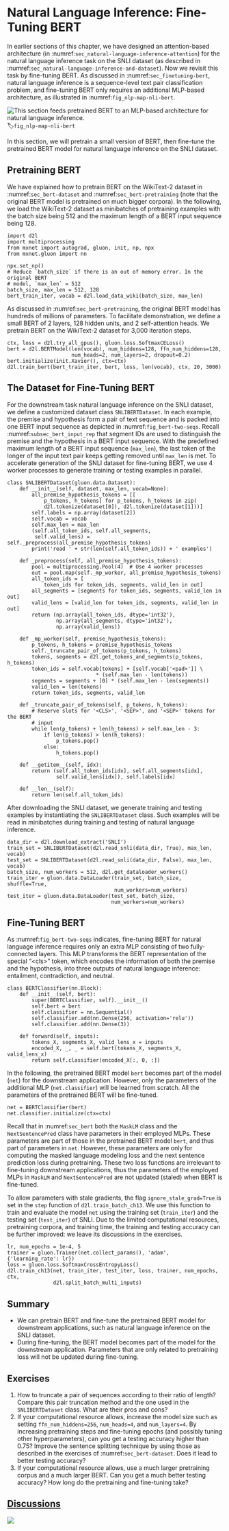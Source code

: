 # Natural Language Inference: Fine-Tuning BERT

In earlier sections of this chapter,
we have designed an attention-based architecture
(in :numref:`sec_natural-language-inference-attention`)
for the natural language inference task
on the SNLI dataset (as described in :numref:`sec_natural-language-inference-and-dataset`).
Now we revisit this task by fine-tuning BERT.
As discussed in :numref:`sec_finetuning-bert`,
natural language inference is a sequence-level text pair classification problem,
and fine-tuning BERT only requires an additional MLP-based architecture,
as illustrated in :numref:`fig_nlp-map-nli-bert`.

![This section feeds pretrained BERT to an MLP-based architecture for natural language inference.](../img/nlp-map-nli-bert.svg)
:label:`fig_nlp-map-nli-bert`

In this section,
we will pretrain a small version of BERT,
then fine-tune the pretrained BERT model
for natural language inference on the SNLI dataset.


## Pretraining BERT

We have explained how to pretrain BERT on the WikiText-2 dataset in
:numref:`sec_bert-dataset` and :numref:`sec_bert-pretraining`
(note that the original BERT model is pretrained on much bigger corpora).
In the following,
we load the WikiText-2 dataset as minibatches
of pretraining examples with the batch size being 512
and the maximum length of a BERT input sequence being 128.

```{.python .input  n=40}
import d2l
import multiprocessing
from mxnet import autograd, gluon, init, np, npx
from mxnet.gluon import nn

npx.set_np()
# Reduce `batch_size` if there is an out of memory error. In the original BERT
# model, `max_len` = 512
batch_size, max_len = 512, 128
bert_train_iter, vocab = d2l.load_data_wiki(batch_size, max_len)
```

As discussed in :numref:`sec_bert-pretraining`,
the original BERT model has hundreds of millions of parameters.
To facilitate demonstration,
we define a small BERT of 2 layers, 128 hidden units, and 2 self-attention heads.
We pretrain BERT on the WikiText-2 dataset for 3,000 iteration steps.

```{.python .input}
ctx, loss = d2l.try_all_gpus(), gluon.loss.SoftmaxCELoss()
bert = d2l.BERTModel(len(vocab), num_hiddens=128, ffn_num_hiddens=128,
                     num_heads=2, num_layers=2, dropout=0.2)
bert.initialize(init.Xavier(), ctx=ctx)
d2l.train_bert(bert_train_iter, bert, loss, len(vocab), ctx, 20, 3000)
```

## The Dataset for Fine-Tuning BERT

For the downstream task natural language inference on the SNLI dataset,
we define a customized dataset class `SNLIBERTDataset`.
In each example,
the premise and hypothesis form a pair of text sequence
and is packed into one BERT input sequence as depicted in :numref:`fig_bert-two-seqs`.
Recall :numref:`subsec_bert_input_rep` that segment IDs
are used to distinguish the premise and the hypothesis in a BERT input sequence.
With the predefined maximum length of a BERT input sequence (`max_len`),
the last token of the longer of the input text pair keeps getting removed until
`max_len` is met.
To accelerate generation of the SNLI dataset
for fine-tuning BERT,
we use 4 worker processes to generate training or testing examples in parallel.

```{.python .input  n=41}
class SNLIBERTDataset(gluon.data.Dataset):
    def __init__(self, dataset, max_len, vocab=None):
        all_premise_hypothesis_tokens = [[
            p_tokens, h_tokens] for p_tokens, h_tokens in zip(
            d2l.tokenize(dataset[0]), d2l.tokenize(dataset[1]))]
        self.labels = np.array(dataset[2])
        self.vocab = vocab
        self.max_len = max_len
        (self.all_token_ids, self.all_segments,
         self.valid_lens) = self._preprocess(all_premise_hypothesis_tokens)
        print('read ' + str(len(self.all_token_ids)) + ' examples')

    def _preprocess(self, all_premise_hypothesis_tokens):
        pool = multiprocessing.Pool(4)  # Use 4 worker processes
        out = pool.map(self._mp_worker, all_premise_hypothesis_tokens)
        all_token_ids = [
            token_ids for token_ids, segments, valid_len in out]
        all_segments = [segments for token_ids, segments, valid_len in out]
        valid_lens = [valid_len for token_ids, segments, valid_len in out]
        return (np.array(all_token_ids, dtype='int32'),
                np.array(all_segments, dtype='int32'), 
                np.array(valid_lens))

    def _mp_worker(self, premise_hypothesis_tokens):
        p_tokens, h_tokens = premise_hypothesis_tokens
        self._truncate_pair_of_tokens(p_tokens, h_tokens)
        tokens, segments = d2l.get_tokens_and_segments(p_tokens, h_tokens)
        token_ids = self.vocab[tokens] + [self.vocab['<pad>']] \
                             * (self.max_len - len(tokens))
        segments = segments + [0] * (self.max_len - len(segments))
        valid_len = len(tokens)
        return token_ids, segments, valid_len

    def _truncate_pair_of_tokens(self, p_tokens, h_tokens):
        # Reserve slots for '<CLS>', '<SEP>', and '<SEP>' tokens for the BERT
        # input
        while len(p_tokens) + len(h_tokens) > self.max_len - 3:
            if len(p_tokens) > len(h_tokens):
                p_tokens.pop()
            else:
                h_tokens.pop()

    def __getitem__(self, idx):
        return (self.all_token_ids[idx], self.all_segments[idx],
                self.valid_lens[idx]), self.labels[idx]

    def __len__(self):
        return len(self.all_token_ids)
```

After downloading the SNLI dataset,
we generate training and testing examples
by instantiating the `SNLIBERTDataset` class.
Such examples will be read in minibatches during training and testing
of natural language inference.

```{.python .input  n=42}
data_dir = d2l.download_extract('SNLI')
train_set = SNLIBERTDataset(d2l.read_snli(data_dir, True), max_len, vocab)
test_set = SNLIBERTDataset(d2l.read_snli(data_dir, False), max_len, vocab)
batch_size, num_workers = 512, d2l.get_dataloader_workers()
train_iter = gluon.data.DataLoader(train_set, batch_size, shuffle=True,
                                   num_workers=num_workers)
test_iter = gluon.data.DataLoader(test_set, batch_size,
                                  num_workers=num_workers)
```

## Fine-Tuning BERT

As :numref:`fig_bert-two-seqs` indicates,
fine-tuning BERT for natural language inference
requires only an extra MLP consisting of two fully-connected layers.
This MLP transforms the
BERT representation of the special “&lt;cls&gt;” token,
which encodes the information of both the premise and the hypothesis,
into three outputs of natural language inference:
entailment, contradiction, and neutral.

```{.python .input  n=44}
class BERTClassifier(nn.Block):
    def __init__(self, bert):
        super(BERTClassifier, self).__init__()
        self.bert = bert
        self.classifier = nn.Sequential()
        self.classifier.add(nn.Dense(256, activation='relu'))
        self.classifier.add(nn.Dense(3))

    def forward(self, inputs):
        tokens_X, segments_X, valid_lens_x = inputs
        encoded_X, _, _ = self.bert(tokens_X, segments_X, valid_lens_x)
        return self.classifier(encoded_X[:, 0, :])
```

In the following,
the pretrained BERT model `bert` becomes part of the model (`net`) for
the downstream application.
However, only the parameters of the additional MLP (`net.classifier`) will be learned from scratch.
All the parameters of the pretrained BERT will be fine-tuned.

```{.python .input}
net = BERTClassifier(bert)
net.classifier.initialize(ctx=ctx)
```

Recall that
in :numref:`sec_bert`
both the `MaskLM` class and the `NextSentencePred` class
have parameters in their employed MLPs.
These parameters are part of those in the pretrained BERT model
`bert`, and thus part of parameters in `net`.
However, these parameters are only for computing
the masked language modeling loss
and the next sentence prediction loss
during pretraining.
These two loss functions are irrelevant to fine-tuning downstream applications,
thus the parameters of the employed MLPs in 
`MaskLM` and `NextSentencePred` are not updated (staled) when BERT is fine-tuned.

To allow parameters with stale gradients,
the flag `ignore_stale_grad=True` is set in the `step` function of `d2l.train_batch_ch13`.
We use this function to train and evaluate the model `net` using the training set
(`train_iter`) and the testing set (`test_iter`) of SNLI.
Due to the limited computational resources, pretraining corpora,
and training time, the training and testing accuracy
can be further improved: we leave its discussions in the exercises.

```{.python .input  n=46}
lr, num_epochs = 1e-4, 5
trainer = gluon.Trainer(net.collect_params(), 'adam', {'learning_rate': lr})
loss = gluon.loss.SoftmaxCrossEntropyLoss()
d2l.train_ch13(net, train_iter, test_iter, loss, trainer, num_epochs, ctx,
               d2l.split_batch_multi_inputs)
```

## Summary

* We can pretrain BERT and fine-tune the pretrained BERT model for downstream applications, such as natural language inference on the SNLI dataset.
* During fine-tuning, the BERT model becomes part of the model for the downstream application. Parameters that are only related to pretraining loss will not be updated during fine-tuning. 


## Exercises

1. How to truncate a pair of sequences according to their ratio of length? Compare this pair truncation method and the one used in the `SNLIBERTDataset` class. What are their pros and cons?
2. If your computational resource allows, increase the model size such as setting `ffn_num_hiddens=256`, `num_heads=4`, and `num_layers=4`. By increasing pretraining steps and fine-tuning epochs (and possibly tuning other hyperparameters), can you get a testing accuracy higher than 0.75? Improve the sentence splitting technique by using those as described in the exercises of :numref:`sec_bert-dataset`. Does it lead to better testing accuracy?
3. If your computational resource allows, use a much larger pretraining corpus and a much larger BERT. Can you get a much better testing accuracy? How long do the pretraining and fine-tuning take?


## [Discussions](https://discuss.mxnet.io/t/5870)

![](../img/qr_natural-language-inference-bert.svg)
